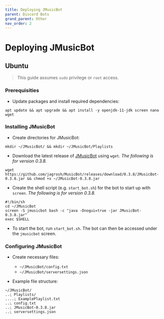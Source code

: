 ```yaml
---
title: Deploying JMusicBot
parent: Discord Bots
grand_parent: Other
nav_order: 2
---
```


# Deploying JMusicBot

## Ubuntu
> This guide assumes `sudo` privilege or `root` access.

### Prerequisities
- Update packages and install required dependencies:
```
apt update && apt upgrade && apt install -y openjdk-11-jdk screen nano wget
```

### Installing JMusicBot
- Create directories for JMusicBot:
```
mkdir ~/JMusicBot/ && mkdir ~/JMusicBot/Playlists
```

- Download the latest release of [JMusicBot](https://github.com/jagrosh/MusicBot/releases) using `wget`. *The following is for version 0.3.8.*
```
wget https://github.com/jagrosh/MusicBot/releases/download/0.3.8/JMusicBot-0.3.8.jar && chmod +x ~/JMusicBot-0.3.8.jar
```

- Create the shell script (e.g. `start_bot.sh`) for the bot to start up with `screen`. *The following is for version 0.3.8.*
```
#!/bin/sh
cd ~/JMusicBot
screen -S jmusicbot bash -c "java -Dnogui=true -jar JMusicBot-0.3.8.jar"
exec $SHELL
```

- To start the bot, run `start_bot.sh`. The bot can then be accessed under the `jmusicbot` screen.

### Configuring JMusicBot
- Create necessary files:
   - `~/JMusicBot/config.txt`
   - `~/JMusicBot/serversettings.json`

- Example file structure:
```
~/JMusicBot/
..⎿ Playlists/
....⎿ ExamplePlaylist.txt
..⎿ config.txt
..⎿ JMusicBot-0.3.8.jar
..⎿ serversettings.json
```
